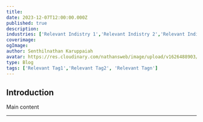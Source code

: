 ```yaml
---
title: 
date: 2023-12-07T12:00:00.000Z
published: true
description: 
industries: ['Relevant Indistry 1','Relevant Indistry 2','Relevant Indistry n']
coverimage: 
ogImage: 
author: Senthilnathan Karuppaiah
avatar: https://res.cloudinary.com/nathansweb/image/upload/v1626488903/profile/Senthil-profile-picture-01_al07i5.jpg
type: Blog
tags: ['Relevant Tag1','Relevant Tag2', 'Relevant Tagn']
---
```


## Introduction



<!-- more -->

Main content

---
